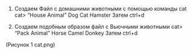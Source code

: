 1)	Создаем Файл с домашними животными с помощью команды cat 
cat> “House Animal” 
Dog
Cat
Hamster
Затем ctrl+d

2)	Cоздаем подобным образом файл с Вьючными животными
cat> “Pack Animal” 
Horse
Camel
Donkey
Затем ctrl+d

(Рисунок 1 cat.png)
